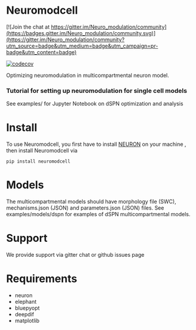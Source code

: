

# Neuromodcell

[![Join the chat at https://gitter.im/Neuro_modulation/community](https://badges.gitter.im/Neuro_modulation/community.svg)](https://gitter.im/Neuro_modulation/community?utm_source=badge&utm_medium=badge&utm_campaign=pr-badge&utm_content=badge)

[![codecov](https://codecov.io/gh/jofrony/Neuromodulation/branch/main/graph/badge.svg?token=LKUJ5SC457)](https://codecov.io/gh/jofrony/Neuromodulation)


Optimizing neuromodulation in multicompartmental neuron model.

### Tutorial for setting up neuromodulation for single cell models

See examples/ for Jupyter Notebook on dSPN optimization and analysis


# Install

To use Neuromodcell, you first have to install [NEURON](https://www.neuron.yale.edu/neuron/download) on your machine , then install Neuromodcell via

```
pip install neuromodcell

```

# Models

The multicompartmental models should have morphology file (SWC), mechanisms.json (JSON) and parameters.json (JSON) files. See examples/models/dspn for examples of dSPN multicompartmental models. 

# Support

We provide support via gitter chat or github issues page

# Requirements
<ul>
<li>neuron</li>
<li>elephant</li>
<li>bluepyopt</li>
<li>deepdif</li>
<li>matplotlib</li>
</ul>







